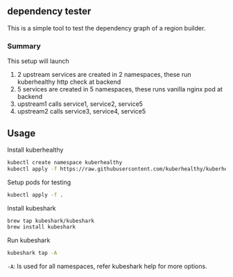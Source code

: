 dependency tester
---

This is a simple tool to test the dependency graph of a region builder.

### Summary

This setup will launch 
1. 2 upstream services are created in 2 namespaces, these run kuberhealthy http check at backend
2. 5 services are created in 5 namespaces, these runs vanilla nginx pod at backend
3. upstream1 calls service1, service2, service5
4. upstream2 calls service3, service4, service5

## Usage

Install kuberhealthy

```bash
kubectl create namespace kuberhealthy
kubectl apply -f https://raw.githubusercontent.com/kuberhealthy/kuberhealthy/master/deploy/kuberhealthy.yaml
```
Setup pods for testing

```bash
kubectl apply -f .
```

Install kubeshark

```bash
brew tap kubeshark/kubeshark
brew install kubeshark
```

Run kubeshark

```bash
kubeshark tap -A
```

`-A`: Is used for all namespaces, refer kubeshark help for more options.
